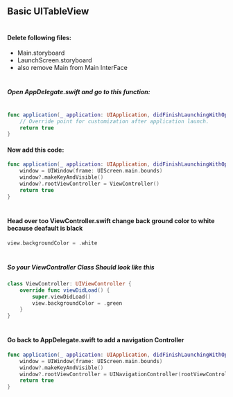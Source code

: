 ## Basic UITableView
#
#
#### Delete following files:
- Main.storyboard
- LaunchScreen.storyboard
- also remove Main from Main InterFace

#
#
##### Open AppDelegate.swift and go to this function:

```swift

func application(_ application: UIApplication, didFinishLaunchingWithOptions launchOptions: [UIApplication.LaunchOptionsKey: Any]?) -> Bool {
	// Override point for customization after application launch.
	return true
}

```
#### Now add this code:

```swift
func application(_ application: UIApplication, didFinishLaunchingWithOptions launchOptions: [UIApplication.LaunchOptionsKey: Any]?) -> Bool {
	window = UIWindow(frame: UIScreen.main.bounds)
	window?.makeKeyAndVisible()
	window?.rootViewController = ViewController()
	return true
}

```
#

#### Head over too ViewController.swift change back ground color to white because deafault is black

```swift
view.backgroundColor = .white
```

#

##### So your ViewController Class Should look like this

```swift
class ViewController: UIViewController {
	override func viewDidLoad() {
		super.viewDidLoad()
		view.backgroundColor = .green
	}
}
```
#

#### Go back to AppDelegate.swift to add  a navigation Controller 

```swift
func application(_ application: UIApplication, didFinishLaunchingWithOptions launchOptions: [UIApplication.LaunchOptionsKey: Any]?) -> Bool {
	window = UIWindow(frame: UIScreen.main.bounds)
	window?.makeKeyAndVisible()
	window?.rootViewController = UINavigationController(rootViewController: ViewController())
	return true
}
```

#### 
